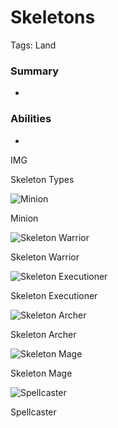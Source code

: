 # Skeletons

Tags: Land

### Summary

-

### Abilities

-

IMG

Skeleton Types

![Minion](image%2037.png)

Minion

![Skeleton Warrior](image%2038.png)

Skeleton Warrior

![Skeleton Executioner](0_1%201.jpg)

Skeleton Executioner

![Skeleton Archer](image%2039.png)

Skeleton Archer

![Skeleton Mage](image%2040.png)

Skeleton Mage

![Spellcaster](image%2041.png)

Spellcaster